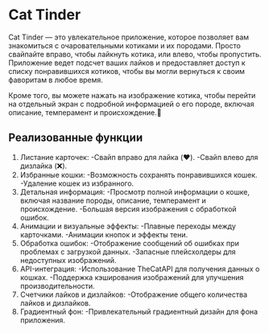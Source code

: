 # Cat Tinder

Cat Tinder — это увлекательное приложение, которое позволяет вам знакомиться с очаровательными котиками и их породами. Просто свайпайте вправо, чтобы лайкнуть котика, или влево, чтобы пропустить. Приложение ведет подсчет ваших лайков и предоставляет доступ к списку понравившихся котиков, чтобы вы могли вернуться к своим фаворитам в любое время.

Кроме того, вы можете нажать на изображение котика, чтобы перейти на отдельный экран с подробной информацией о его породе, включая описание, темперамент и происхождение.🐾

Реализованные функции
-----

1. Листание карточек:
-Свайп вправо для лайка (❤️).
-Свайп влево для дизлайка (❌).
2. Избранные кошки:
-Возможность сохранять понравившихся кошек.
-Удаление кошек из избранного.
3. Детальная информация:
-Просмотр полной информации о кошке, включая название породы, описание, темперамент и происхождение.
-Большая версия изображения с обработкой ошибок.
4. Анимации и визуальные эффекты:
-Плавные переходы между карточками.
-Анимации кнопок и эффекты тени.
5. Обработка ошибок:
-Отображение сообщений об ошибках при проблемах с загрузкой данных.
-Запасные плейсхолдеры для недоступных изображений.
6. API-интеграция:
-Использование TheCatAPI для получения данных о кошках.
-Поддержка кэширования изображений для улучшения производительности.
7. Счетчики лайков и дизлайков:
-Отображение общего количества лайков и дизлайков.
8. Градиентный фон:
-Привлекательный градиентный дизайн для фона приложения.
